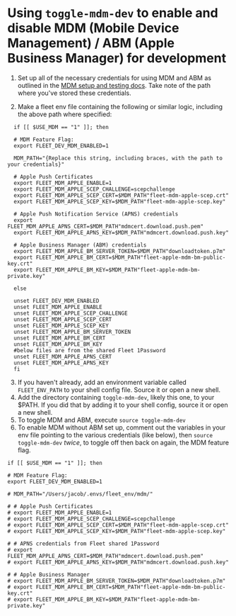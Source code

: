 # Using `toggle-mdm-dev` to enable and disable MDM (Mobile Device Management) / ABM (Apple Business Manager) for development

1. Set up all of the necessary credentials for using MDM and ABM as outlined in the [MDM setup and
   testing
   docs](https://fleetdm.com/docs/contributing/testing-and-local-development#mdm-setup-and-testing).
   Take note of the path where you've stored these credentials.

2. Make a fleet env file containing the following or similar logic, including the above path where specified:

  ```
    if [[ $USE_MDM == "1" ]]; then

    # MDM Feature Flag:
    export FLEET_DEV_MDM_ENABLED=1

    MDM_PATH="{Replace this string, including braces, with the path to your credentials}"

    # Apple Push Certificates
    export FLEET_MDM_APPLE_ENABLE=1
    export FLEET_MDM_APPLE_SCEP_CHALLENGE=scepchallenge
    export FLEET_MDM_APPLE_SCEP_CERT=$MDM_PATH"fleet-mdm-apple-scep.crt"
    export FLEET_MDM_APPLE_SCEP_KEY=$MDM_PATH"fleet-mdm-apple-scep.key"

    # Apple Push Notification Service (APNS) credentials
    export FLEET_MDM_APPLE_APNS_CERT=$MDM_PATH"mdmcert.download.push.pem"
    export FLEET_MDM_APPLE_APNS_KEY=$MDM_PATH"mdmcert.download.push.key"

    # Apple Business Manager (ABM) credentials
    export FLEET_MDM_APPLE_BM_SERVER_TOKEN=$MDM_PATH"downloadtoken.p7m"
    export FLEET_MDM_APPLE_BM_CERT=$MDM_PATH"fleet-apple-mdm-bm-public-key.crt"
    export FLEET_MDM_APPLE_BM_KEY=$MDM_PATH"fleet-apple-mdm-bm-private.key"

    else

    unset FLEET_DEV_MDM_ENABLED
    unset FLEET_MDM_APPLE_ENABLE
    unset FLEET_MDM_APPLE_SCEP_CHALLENGE
    unset FLEET_MDM_APPLE_SCEP_CERT
    unset FLEET_MDM_APPLE_SCEP_KEY
    unset FLEET_MDM_APPLE_BM_SERVER_TOKEN
    unset FLEET_MDM_APPLE_BM_CERT
    unset FLEET_MDM_APPLE_BM_KEY
    #below files are from the shared Fleet 1Password
    unset FLEET_MDM_APPLE_APNS_CERT
    unset FLEET_MDM_APPLE_APNS_KEY
    fi
  ```

3. If you haven't already, add an environment variable called `FLEET_ENV_PATH` to your shell config
   file. Source it or open a new shell.
4. Add the directory containing `toggle-mdm-dev`, likely this one, to your $PATH. If you did that by
   adding it to your shell config, source it or open a new shell.
5. To toggle MDM and ABM, execute `source toggle-mdm-dev`
6. To enable MDM without ABM set up, comment out the variables in your env file pointing to the
   various credentials (like below), then `source toggle-mdm-dev` *twice*, to toggle off then back on again, the
   MDM feature flag.
  
  ```
  if [[ $USE_MDM == "1" ]]; then

  # MDM Feature Flag:
  export FLEET_DEV_MDM_ENABLED=1

  # MDM_PATH="/Users/jacob/.envs/fleet_env/mdm/"

  # # Apple Push Certificates
  # export FLEET_MDM_APPLE_ENABLE=1
  # export FLEET_MDM_APPLE_SCEP_CHALLENGE=scepchallenge
  # export FLEET_MDM_APPLE_SCEP_CERT=$MDM_PATH"fleet-mdm-apple-scep.crt"
  # export FLEET_MDM_APPLE_SCEP_KEY=$MDM_PATH"fleet-mdm-apple-scep.key"

  # # APNS credentials from Fleet shared 1Password
  # export FLEET_MDM_APPLE_APNS_CERT=$MDM_PATH"mdmcert.download.push.pem"
  # export FLEET_MDM_APPLE_APNS_KEY=$MDM_PATH"mdmcert.download.push.key"

  # # Apple Business Manager
  # export FLEET_MDM_APPLE_BM_SERVER_TOKEN=$MDM_PATH"downloadtoken.p7m"
  # export FLEET_MDM_APPLE_BM_CERT=$MDM_PATH"fleet-apple-mdm-bm-public-key.crt"
  # export FLEET_MDM_APPLE_BM_KEY=$MDM_PATH"fleet-apple-mdm-bm-private.key"
  ```

